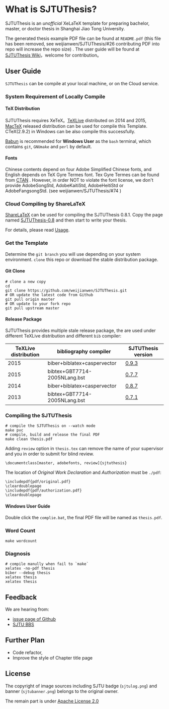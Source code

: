 # What is SJTUThesis?

SJTUThesis is an *unofficial* XeLaTeX template for preparing bachelor, master, or doctor thesis in Shanghai Jiao Tong University.

The generated thesis example PDF file can be found at `README.pdf` (this file has been removed, see weijianwen/SJTUThesis/#26 contributing PDF into repo will increase the repo size) . The user guide will be found at  [SJTUThesis Wiki](https://github.com/weijianwen/SJTUThesis/wiki)，welcome for contribution。

## User Guide

`SJTUThesis` can be compile at your local machine, or on the Cloud service.

### System Requirement of Locally Compile

#### TeX Distribution

SJTUThesis requires XeTeX。[TeXLive](https://www.tug.org/texlive/)  distributed on 2014 and 2015,  [MacTeX](https://www.tug.org/mactex/)  released distribution can be used for compile this Template.  CTeX(2.9.2)  in Windows can be also compile  this successfully.  

[Babun](http://babun.github.io/) is recommended for **Windows User** as the `bash` terminal, which contains `git`, `GNUmake` and `perl` by default.

#### Fonts

Chinese contents depend on four Adobe Simplified Chinese fonts, and English depends on TeX Gyre Termes font. Tex Gyre Termes can be found from [CTAN](http://www.ctan.org/tex-archive/fonts/tex-gyre/fonts/opentype/public/tex-gyre) . However, in order NOT to violate the font license, we don't provide AdobeSongStd, AdobeKaitiStd, AdobeHeitiStd or AdobeFangsongStd. (see weijianwen/SJTUThesis/#74  )

### Cloud Compiling by ShareLaTeX

[ShareLaTeX](https://www.sharelatex.com/) can be used for compiling the SJTUThesis 0.8.1.
Copy the page named [SJTUThesis-0.8](https://www.sharelatex.com/project/56701ac8d63cd1d9646a622f) and then start to write your thesis.

For details, please read [Usage](https://github.com/weijianwen/SJTUThesis/wiki/Usage).

### Get the Template

Determine the `git branch` you will use depending on your system environment. `clone` this repo or download the stable distribution package.

#### Git Clone

    # clone a new copy
    cd
    git clone https://github.com/weijianwen/SJTUThesis.git
    # OR update the latest code from Github
    git pull origin master
    # OR update to your fork repo
    git pull upstream master


#### Release Package

SJTUThesis provides multiple stale release package, the are used under different TeXLive distribution and different  `bib` compiler:

| TeXLive distribution | bibliography  compiler         | SJTUThesis version |
|---------------|------------------------------|----------------|
| 2015          | biber+biblatex+caspervector  | [0.9.3][0.9.3] |
| 2015          | bibtex+GBT7714-2005NLang.bst | [0.7.7][0.7.7] |
| 2014          | biber+biblatex+caspervector  | [0.8.7][0.8.7] |
| 2013          | bibtex+GBT7714-2005NLang.bst | [0.7.1][0.7.1] |

### Compiling the SJTUThesis

    # compile the SJTUThesis on --watch mode
    make pvc
    # compile, build and release the final PDF
    make clean thesis.pdf

Adding `review` option in `thesis.tex` can remove the name of your supervisor and you
in order to submit for blind review.

    \documentclass[master, adobefonts, review]{sjtuthesis}

The location of _Original Work Declaration_ and _Authorization_ must be `./pdf`:

    \includepdf{pdf/original.pdf}
    \cleardoublepage
    \includepdf{pdf/authorization.pdf}
    \cleardoublepage


#### Windows User Guide

Double click the `complie.bat`, the final PDF file will be named as `thesis.pdf`.


### Word Count

    make wordcount

### Diagnosis

    # compile manully when fail to `make`
    xelatex -no-pdf thesis
    biber --debug thesis
    xelatex thesis
    xelatex thesis

## Feedback

We are hearing from:

* [issue page of Github](https://github.com/weijianwen/SJTUThesis/issues)
* [SJTU BBS](https://bbs.sjtu.edu.cn/bbsdoc?board=TeX_LaTeX)

## Further Plan

* Code refactor,
* Improve the style of Chapter title page

## License

The copyright of image sources including SJTU badge (`sjtulog.png`) and
banner (`sjtubanner.png`) belongs to the original owner.

The remain part is under [Apache License 2.0](LICENSE)

[README]: https://s3.amazonaws.com/sjtuthesis/README.pdf
[0.9.3]: https://github.com/weijianwen/SJTUThesis/releases/tag/0.9.3
[0.8.7]: https://github.com/weijianwen/SJTUThesis/releases/tag/0.8.7
[0.7.7]: https://github.com/weijianwen/SJTUThesis/releases/tag/0.7.7
[0.7.1]: https://github.com/weijianwen/SJTUThesis/releases/tag/0.7.1
